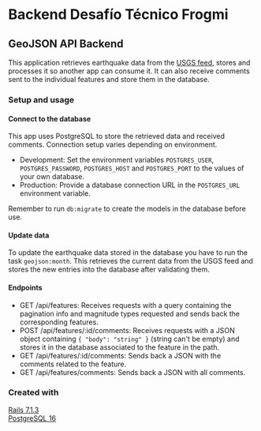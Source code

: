 # Backend Desafío Técnico Frogmi

## GeoJSON API Backend

This application retrieves earthquake data from the [USGS feed](https://earthquake.usgs.gov/earthquakes/feed/v1.0/summary/all_month.geojson), stores and processes it so another app can consume it. It can also receive comments sent to the individual features and store them in the database.

### Setup and usage

#### Connect to the database

This app uses PostgreSQL to store the retrieved data and received comments. Connection setup varies depending on environment.

- Development: Set the environment variables `POSTGRES_USER`, `POSTGRES_PASSWORD`, `POSTGRES_HOST` and `POSTGRES_PORT` to the values of your own database.
- Production: Provide a database connection URL in the `POSTGRES_URL` environment variable.

Remember to run `db:migrate` to create the models in the database before use.

#### Update data

To update the earthquake data stored in the database you have to run the task `geojson:month`. This retrieves the current data from the USGS feed and stores the new entries into the database after validating them.

#### Endpoints
- GET /api/features: Receives requests with a query containing the pagination info and magnitude types requested and sends back the corresponding features.
- POST /api/features/:id/comments: Receives requests with a JSON object containing `{ "body": "string" }` (string can't be empty) and stores it in the database associated to the feature in the path.
- GET /api/features/:id/comments: Sends back a JSON with the comments related to the feature.
- GET /api/features/comments: Sends back a JSON with all comments.

### Created with

[Rails 7.1.3](https://rubyonrails.org/)  
[PostgreSQL 16](https://www.postgresql.org/)
